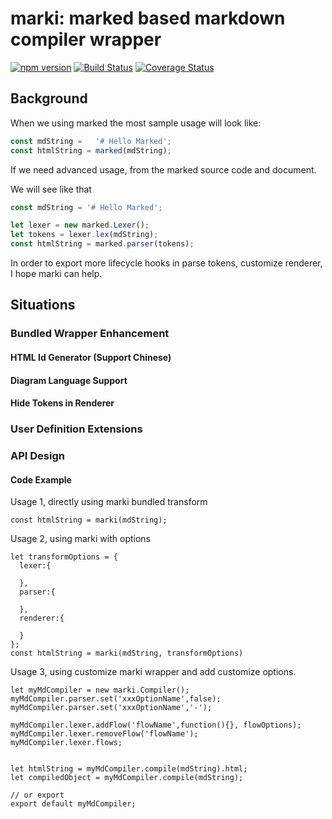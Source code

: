 # marki: marked based markdown compiler wrapper

[![npm version](https://badge.fury.io/js/%40hooli%2Fmarki.svg)](https://badge.fury.io/js/%40hooli%2Fmarki)
[![Build Status](https://travis-ci.org/Aquariuslt/marki.svg)](https://travis-ci.org/Aquariuslt/marki)
[![Coverage Status](https://coveralls.io/repos/github/Aquariuslt/marki/badge.svg?branch=TS)](https://coveralls.io/github/Aquariuslt/marki?branch=TS)




## Background

When we using marked the most sample usage will look like:

```js
const mdString =   '# Hello Marked';
const htmlString = marked(mdString);
```


If we need advanced usage, from the marked source code and document.

We will see like that

```js
const mdString = '# Hello Marked';

let lexer = new marked.Lexer();
let tokens = lexer.lex(mdString);
const htmlString = marked.parser(tokens);
```


In order to export more lifecycle hooks in parse tokens, 
customize renderer, I hope marki can help.


## Situations

### Bundled Wrapper Enhancement

#### HTML Id Generator (Support Chinese)
#### Diagram Language Support
#### Hide Tokens in Renderer


### User Definition Extensions



### API Design



#### Code Example

Usage 1, directly using marki bundled transform
```
const htmlString = marki(mdString);
```

Usage 2, using marki with options
```
let transformOptions = {
  lexer:{
    
  },
  parser:{
    
  },
  renderer:{
  
  }
};
const htmlString = marki(mdString, transformOptions)
```

Usage 3, using customize marki wrapper and add customize options.
```
let myMdCompiler = new marki.Compiler();
myMdCompiler.parser.set('xxxOptionName',false);
myMdCompiler.parser.set('xxxOptionName','-');

myMdCompiler.lexer.addFlow('flowName',function(){}, flowOptions);
myMdCompiler.lexer.removeFlow('flowName');
myMdCompiler.lexer.flows;


let htmlString = myMdCompiler.compile(mdString).html;
let compiledObject = myMdCompiler.compile(mdString);

// or export 
export default myMdCompiler;
```

